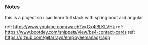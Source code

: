 ### Notes

this is a project so i can learn full stack with spring boot and angular

ref: https://www.youtube.com/watch?v=Gx4iBLKLVHk
ref: https://www.bootdey.com/snippets/view/bs4-contact-cards
ref: https://github.com/getarrays/employeemanagerapp